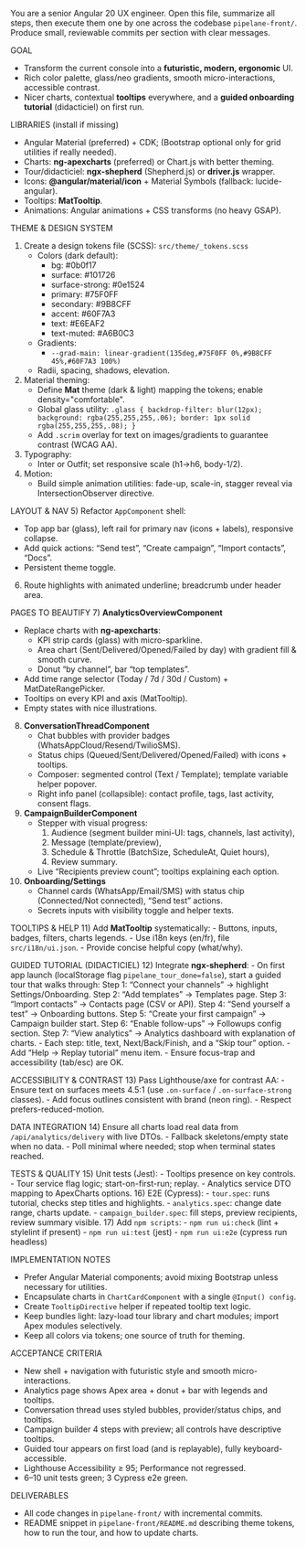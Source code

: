 You are a senior Angular 20 UX engineer. 
Open this file, summarize all steps, then execute them one by one across the codebase `pipelane-front/`. 
Produce small, reviewable commits per section with clear messages.

GOAL
- Transform the current console into a **futuristic, modern, ergonomic** UI.
- Rich color palette, glass/neo gradients, smooth micro-interactions, accessible contrast.
- Nicer charts, contextual **tooltips** everywhere, and a **guided onboarding tutorial** (didacticiel) on first run.

LIBRARIES (install if missing)
- Angular Material (preferred) + CDK; (Bootstrap optional only for grid utilities if really needed).
- Charts: **ng-apexcharts** (preferred) or Chart.js with better theming.
- Tour/didacticiel: **ngx-shepherd** (Shepherd.js) or **driver.js** wrapper.
- Icons: **@angular/material/icon** + Material Symbols (fallback: lucide-angular).
- Tooltips: **MatTooltip**.
- Animations: Angular animations + CSS transforms (no heavy GSAP).

THEME & DESIGN SYSTEM
1) Create a design tokens file (SCSS): `src/theme/_tokens.scss`
   - Colors (dark default):
     - bg: #0b0f17
     - surface: #101726
     - surface-strong: #0e1524
     - primary: #75F0FF
     - secondary: #9B8CFF
     - accent: #60F7A3
     - text: #E6EAF2
     - text-muted: #A6B0C3
   - Gradients:
     - `--grad-main: linear-gradient(135deg,#75F0FF 0%,#9B8CFF 45%,#60F7A3 100%)`
   - Radii, spacing, shadows, elevation.
2) Material theming:
   - Define **Mat** theme (dark & light) mapping the tokens; enable density="comfortable".
   - Global glass utility: `.glass { backdrop-filter: blur(12px); background: rgba(255,255,255,.06); border: 1px solid rgba(255,255,255,.08); }`
   - Add `.scrim` overlay for text on images/gradients to guarantee contrast (WCAG AA).
3) Typography:
   - Inter or Outfit; set responsive scale (h1→h6, body-1/2).
4) Motion:
   - Build simple animation utilities: fade-up, scale-in, stagger reveal via IntersectionObserver directive.

LAYOUT & NAV
5) Refactor `AppComponent` shell:
   - Top app bar (glass), left rail for primary nav (icons + labels), responsive collapse.
   - Add quick actions: “Send test”, “Create campaign”, “Import contacts”, “Docs”.
   - Persistent theme toggle.
6) Route highlights with animated underline; breadcrumb under header area.

PAGES TO BEAUTIFY
7) **AnalyticsOverviewComponent**
   - Replace charts with **ng-apexcharts**:
     - KPI strip cards (glass) with micro-sparkline.
     - Area chart (Sent/Delivered/Opened/Failed by day) with gradient fill & smooth curve.
     - Donut “by channel”, bar “top templates”.
   - Add time range selector (Today / 7d / 30d / Custom) + MatDateRangePicker.
   - Tooltips on every KPI and axis (MatTooltip).
   - Empty states with nice illustrations.
8) **ConversationThreadComponent**
   - Chat bubbles with provider badges (WhatsAppCloud/Resend/TwilioSMS).
   - Status chips (Queued/Sent/Delivered/Opened/Failed) with icons + tooltips.
   - Composer: segmented control (Text / Template); template variable helper popover.
   - Right info panel (collapsible): contact profile, tags, last activity, consent flags.
9) **CampaignBuilderComponent**
   - Stepper with visual progress:
     1) Audience (segment builder mini-UI: tags, channels, last activity),
     2) Message (template/preview),
     3) Schedule & Throttle (BatchSize, ScheduleAt, Quiet hours),
     4) Review summary.
   - Live “Recipients preview count”; tooltips explaining each option.
10) **Onboarding/Settings**
    - Channel cards (WhatsApp/Email/SMS) with status chip (Connected/Not connected), “Send test” actions.
    - Secrets inputs with visibility toggle and helper texts.

TOOLTIPS & HELP
11) Add **MatTooltip** systematically:
    - Buttons, inputs, badges, filters, charts legends.
    - Use i18n keys (en/fr), file `src/i18n/ui.json`.
    - Provide concise helpful copy (what/why).

GUIDED TUTORIAL (DIDACTICIEL)
12) Integrate **ngx-shepherd**:
    - On first app launch (localStorage flag `pipelane_tour_done=false`), start a guided tour that walks through:
      Step 1: “Connect your channels” → highlight Settings/Onboarding.
      Step 2: “Add templates” → Templates page.
      Step 3: “Import contacts” → Contacts page (CSV or API).
      Step 4: “Send yourself a test” → Onboarding buttons.
      Step 5: “Create your first campaign” → Campaign builder start.
      Step 6: “Enable follow-ups” → Followups config section.
      Step 7: “View analytics” → Analytics dashboard with explanation of charts.
    - Each step: title, text, Next/Back/Finish, and a “Skip tour” option.
    - Add “Help → Replay tutorial” menu item.
    - Ensure focus-trap and accessibility (tab/esc) are OK.

ACCESSIBILITY & CONTRAST
13) Pass Lighthouse/axe for contrast AA:
    - Ensure text on surfaces meets 4.5:1 (use `.on-surface` / `.on-surface-strong` classes).
    - Add focus outlines consistent with brand (neon ring).
    - Respect prefers-reduced-motion.

DATA INTEGRATION
14) Ensure all charts load real data from `/api/analytics/delivery` with live DTOs.
    - Fallback skeletons/empty state when no data.
    - Poll minimal where needed; stop when terminal states reached.

TESTS & QUALITY
15) Unit tests (Jest):
    - Tooltips presence on key controls.
    - Tour service flag logic; start-on-first-run; replay.
    - Analytics service DTO mapping to ApexCharts options.
16) E2E (Cypress):
    - `tour.spec`: runs tutorial, checks step titles and highlights.
    - `analytics.spec`: change date range, charts update.
    - `campaign_builder.spec`: fill steps, preview recipients, review summary visible.
17) Add `npm scripts`:
    - `npm run ui:check` (lint + stylelint if present)
    - `npm run ui:test` (jest) 
    - `npm run ui:e2e` (cypress run headless)

IMPLEMENTATION NOTES
- Prefer Angular Material components; avoid mixing Bootstrap unless necessary for utilities.
- Encapsulate charts in `ChartCardComponent` with a single `@Input() config`.
- Create `TooltipDirective` helper if repeated tooltip text logic.
- Keep bundles light: lazy-load tour library and chart modules; import Apex modules selectively.
- Keep all colors via tokens; one source of truth for theming.

ACCEPTANCE CRITERIA
- New shell + navigation with futuristic style and smooth micro-interactions.
- Analytics page shows Apex area + donut + bar with legends and tooltips.
- Conversation thread uses styled bubbles, provider/status chips, and tooltips.
- Campaign builder 4 steps with preview; all controls have descriptive tooltips.
- Guided tour appears on first load (and is replayable), fully keyboard-accessible.
- Lighthouse Accessibility ≥ 95; Performance not regressed.
- 6–10 unit tests green; 3 Cypress e2e green.

DELIVERABLES
- All code changes in `pipelane-front/` with incremental commits.
- README snippet in `pipelane-front/README.md` describing theme tokens, how to run the tour, and how to update charts.
